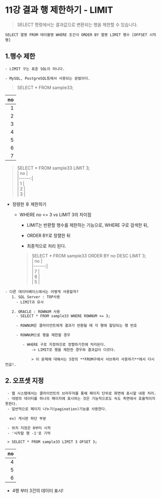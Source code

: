 # 11강 결과 행 제한하기 - LIMIT	

> SELECT 명령에서는 결과값으로 변환되는 행을 제한할 수 있습니다.	
```	
SELECT 열명 FROM 테이블명 WHERE 조건식 ORDER BY 열명 LIMIT 행수 [OFFSET 시작행]	
```	

## 1.행수 제한	

    - LIMIT 구는 표준 SQL이 아니다.	

    - MySQL, PostgreSQL등에서 사용되는 문법이다.	

> SELECT * FROM sample33;	

| no |	
|------:|	
| 1 | 	
| 2 | 	
| 3 |	
| 4 | 	
| 5 | 	
| 6 |	
| 7 |	

> SELECT * FROM sample33 LIMIT 3;	
| no |	
|------:|	
| 1 | 	
| 2 | 	
| 3 |	

   - 정령한 후 제한하기	

     - WHERE no <= 3 vs LIMIT 3의 차이점	

       - LIMIT는 반환할 행수를 제한하는 기능으로, WHERE 구로 검색한 뒤,	

       - ORDER BY로 정렬한 뒤	

       - 최종적으로 처리 된다.	

       > SELECT * FROM sample33 ORDER BY no DESC LIMIT 3;	
| no |	
|------:|	
| 7 | 	
| 6 | 	
| 5 |	

    - 다른 데이터베이스에서는 어떻게 사용할까?	
       1. SQL Server : TOP사용	
         - LIMIT과 유사	

       2. ORACLE : ROWNUM 사용	
         - SELECT * FROM sample33 WHERE ROWNUM <= 3;	

         - ROWNUM은 클라이언트에게 결과가 반환될 때 각 행에 할당되는 행 번호	

         - ROWNUM으로 행을 제한할 경우	

            - WHERE 구로 지정하므로 정렬하기전에 처리된다.	
                -> LIMIT로 행을 제한한 경우와 결과값이 다르다.	

                > 이 문제에 대해서는 5장의 **FROM구에서 서브쿼리 사용하기**에서 다시 언급!.	
              	
 ## 2. 오프셋 지정	
     - 웹 시스템에서는 클라이언트의 브라우저를 통해 페이지 단위로 화면에 표시할 내용 처리.	
     - 대량의 데이터를 하나의 페이지에 표시하는 것은 기능적으로도 속도 측면에서 효율적이지 못한다.	
     - 일반적으로 페이지 나누기(pagination)기능을 사용한다.	

      ex) 게시판 하단 부분	

     - 위치 지정은 0부터 시작	
     - '시작할 행 -1'로 기억	

     > SELECT * FROM sample33 LIMIT 3 OFSET 3;	
     	
| no |	
|------:|	
| 4 | 	
| 5 | 	
| 6 |	

  - 4행 부터 3건의 데이터 표시!

